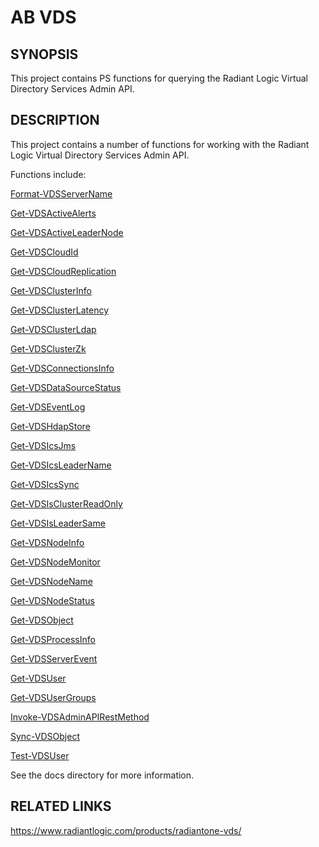 
# AB VDS

## SYNOPSIS
This project contains PS functions for querying the Radiant Logic Virtual Directory Services Admin API.

## DESCRIPTION
This project contains a number of functions for working with the Radiant Logic Virtual Directory Services Admin API.

Functions include:

[Format-VDSServerName](.\VDS\Public\docs\Format-VDSServerName.md)

[Get-VDSActiveAlerts](.\VDS\Public\docs\Get-VDSActiveAlerts.md)

[Get-VDSActiveLeaderNode](.\VDS\Public\docs\Get-VDSActiveLeaderNode.md)

[Get-VDSCloudId](.\VDS\Public\docs\Get-VDSCloudId.md)

[Get-VDSCloudReplication](.\VDS\Public\docs\Get-VDSCloudReplication.md)

[Get-VDSClusterInfo](.\VDS\Public\docs\Get-VDSClusterInfo.md)

[Get-VDSClusterLatency](.\VDS\Public\docs\Get-VDSClusterLatency.md)

[Get-VDSClusterLdap](.\VDS\Public\docs\Get-VDSClusterLdap.md)

[Get-VDSClusterZk](.\VDS\Public\docs\Get-VDSClusterZk.md)

[Get-VDSConnectionsInfo](.\VDS\Public\docs\Get-VDSConnectionsInfo.md)

[Get-VDSDataSourceStatus](.\VDS\Public\docs\Get-VDSDataSourceStatus.md)

[Get-VDSEventLog](.\VDS\Public\docs\Get-VDSEventLog.md)

[Get-VDSHdapStore](.\VDS\Public\docs\Get-VDSHdapStore.md)

[Get-VDSIcsJms](.\VDS\Public\docs\Get-VDSIcsJms.md)

[Get-VDSIcsLeaderName](.\VDS\Public\docs\Get-VDSIcsLeaderName.md)

[Get-VDSIcsSync](.\VDS\Public\docs\Get-VDSIcsSync.md)

[Get-VDSIsClusterReadOnly](.\VDS\Public\docs\Get-VDSIsClusterReadOnly.md)

[Get-VDSIsLeaderSame](.\VDS\Public\docs\Get-VDSIsLeaderSame.md)

[Get-VDSNodeInfo](.\VDS\Public\docs\Get-VDSNodeInfo.md)

[Get-VDSNodeMonitor](.\VDS\Public\docs\Get-VDSNodeMonitor.md)

[Get-VDSNodeName](.\VDS\Public\docs\Get-VDSNodeName.md)

[Get-VDSNodeStatus](.\VDS\Public\docs\Get-VDSNodeStatus.md)

[Get-VDSObject](.\VDS\Public\docs\Get-VDSObject.md)

[Get-VDSProcessInfo](.\VDS\Public\docs\Get-VDSProcessInfo.md)

[Get-VDSServerEvent](.\VDS\Public\docs\Get-VDSServerEvent.md)

[Get-VDSUser](.\VDS\Public\docs\Get-VDSUser.md)

[Get-VDSUserGroups](.\VDS\Public\docs\Get-VDSUserGroups.md)

[Invoke-VDSAdminAPIRestMethod](.\VDS\Public\docs\Invoke-VDSAdminAPIRestMethod.md)

[Sync-VDSObject](.\VDS\Public\docs\Sync-VDSObject.md)

[Test-VDSUser](.\VDS\Public\docs\Test-VDSUser.md)

See the docs directory for more information.

## RELATED LINKS

https://www.radiantlogic.com/products/radiantone-vds/ 
